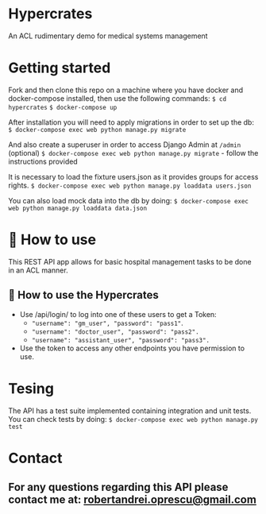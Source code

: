 # Hypercrates
An ACL rudimentary demo for medical systems management

# Getting started

Fork and then clone this repo on a machine where you have docker and docker-compose installed, then use the following commands:
`$ cd hypercrates`
`$ docker-compose up`

After installation you will need to apply migrations in order to set up the db:
`$ docker-compose exec web python manage.py migrate`

And also create a superuser in order to access Django Admin at `/admin` (optional)
`$ docker-compose exec web python manage.py migrate` - follow the instructions provided

It is necessary to load the fixture users.json as it provides groups for access rights.
`$ docker-compose exec web python manage.py loaddata users.json`

You can also load mock data into the db by doing:
`$ docker-compose exec web python manage.py loaddata data.json`

# 📄 How to use

This REST API app allows for basic hospital management tasks to be done in an ACL manner.

## 🔖 How to use the Hypercrates

- Use /api/login/ to log into one of these users to get a Token:
    - `"username": "gm_user", "password": "pass1"`.
    - `"username": "doctor_user", "password": "pass2".`
    - `"username": "assistant_user", "password": "pass3".`
- Use the token to access any other endpoints you have permission to use.

# Tesing 

The API has a test suite implemented containing integration and unit tests. You can check tests by doing:
`$ docker-compose exec web python manage.py test`

# Contact

For any questions regarding this API please contact me at: robertandrei.oprescu@gmail.com
---

